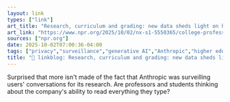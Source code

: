 ```yaml
---
layout: link
types: ["link"]
art_title: "Research, curriculum and grading: new data sheds light on how professors are using AI"
art_link: "https://www.npr.org/2025/10/02/nx-s1-5550365/college-professors-ai-classroom"
sources: ["npr.org"]
date: 2025-10-02T07:00:36-04:00
tags: ["privacy","surveillance","generative AI","Anthropic","higher education","edtech"]
title: "🔗 linkblog: Research, curriculum and grading: new data sheds light on how professors are using AI"
---
```

Surprised that more isn't made of the fact that Anthropic was surveilling users' conversations for its research. Are professors and students thinking about the company's ability to read everything they type?